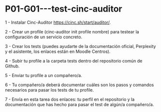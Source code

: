 # P01-G01---test-cinc-auditor

1 - Instalar Cinc-Auditor https://cinc.sh/start/auditor/.

2 - Crear un profile (cinc-auditor init profile nombre) para testear la configuración de un servicio concreto.

3 - Crear los tests (puedes ayudarte de la documentación oficial, Perplexity y el asistente, los enlaces están en Moodle Centros).

4 - Subir tu profile a la carpeta tests dentro del repositorio común de Github.

5 - Enviar tu profile a un compañero/a.

6 - Tu compañero/a deberá documentar cuáles son los pasos y comandos necesarios para pasar los tests de tu profile.

7 - Envía en esta tarea dos enlaces: tu perfil en el repositorio y la documentación que has hecho para pasar el test de algún/a compañero/a.
